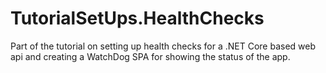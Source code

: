 # TutorialSetUps.HealthChecks

Part of the tutorial on setting up health checks for a .NET Core based web api and creating a WatchDog SPA for showing the status of the app.
